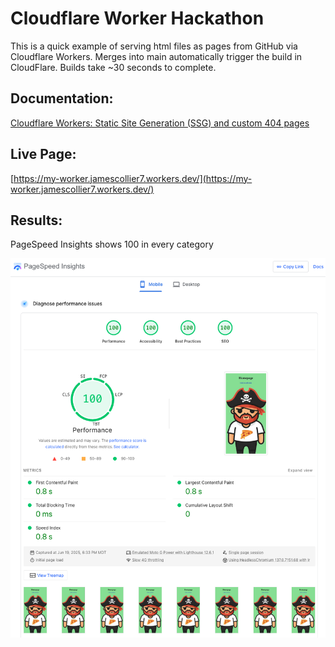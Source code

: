 # Cloudflare Worker Hackathon

This is a quick example of serving html files as pages from GitHub via Cloudflare Workers. Merges into main automatically trigger the build in CloudFlare. Builds take ~30 seconds to complete.

## Documentation:
[Cloudflare Workers: Static Site Generation (SSG) and custom 404 pages](https://developers.cloudflare.com/workers/static-assets/routing/static-site-generation/)

## Live Page:
[https://my-worker.jamescollier7.workers.dev/](https://my-worker.jamescollier7.workers.dev/)

## Results:
PageSpeed Insights shows 100 in every category

![page speed logo](https://github.com/jamescollier7/cloudflare-worker-hackathon/blob/main/speed-score.png?raw=true)
